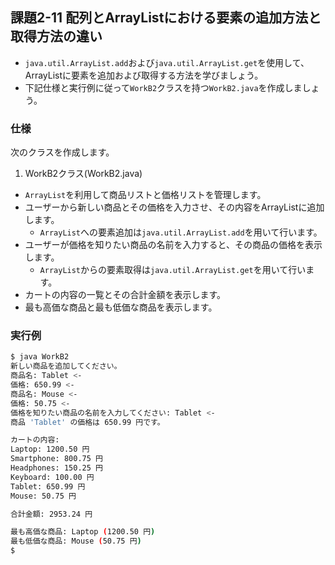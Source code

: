 ## 課題2-11 配列とArrayListにおける要素の追加方法と取得方法の違い

- `java.util.ArrayList.add`および`java.util.ArrayList.get`を使用して、ArrayListに要素を追加および取得する方法を学びましょう。
- 下記仕様と実行例に従って`WorkB2`クラスを持つ`WorkB2.java`を作成しましょう。

### 仕様

次のクラスを作成します。

1. WorkB2クラス(WorkB2.java)

- `ArrayList`を利用して商品リストと価格リストを管理します。
- ユーザーから新しい商品とその価格を入力させ、その内容をArrayListに追加します。
  - `ArrayList`への要素追加は`java.util.ArrayList.add`を用いて行います。
- ユーザーが価格を知りたい商品の名前を入力すると、その商品の価格を表示します。
  - `ArrayList`からの要素取得は`java.util.ArrayList.get`を用いて行います。
- カートの内容の一覧とその合計金額を表示します。
- 最も高価な商品と最も低価な商品を表示します。

### 実行例

```sh
$ java WorkB2
新しい商品を追加してください。
商品名: Tablet <-
価格: 650.99 <-
商品名: Mouse <-
価格: 50.75 <-
価格を知りたい商品の名前を入力してください: Tablet <-
商品 'Tablet' の価格は 650.99 円です。

カートの内容:
Laptop: 1200.50 円
Smartphone: 800.75 円
Headphones: 150.25 円
Keyboard: 100.00 円
Tablet: 650.99 円
Mouse: 50.75 円

合計金額: 2953.24 円

最も高価な商品: Laptop (1200.50 円)
最も低価な商品: Mouse (50.75 円)
$
```
